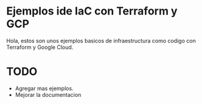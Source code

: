 # Ejemplos ide IaC con Terraform y GCP

Hola, estos son unos ejemplos basicos de infraestructura como codigo con Terraform y Google Cloud.


# TODO
- Agregar mas ejemplos.
- Mejorar la documentacion
